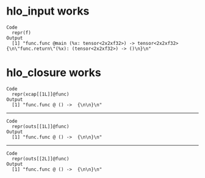 # hlo_input works

    Code
      repr(f)
    Output
      [1] "func.func @main (%x: tensor<2x2xf32>) -> tensor<2x2xf32> {\n\"func.return\"(%x): (tensor<2x2xf32>) -> ()\n}\n"

# hlo_closure works

    Code
      repr(xcap[[1L]]@func)
    Output
      [1] "func.func @ () ->  {\n\n}\n"

---

    Code
      repr(outs[[1L]]@func)
    Output
      [1] "func.func @ () ->  {\n\n}\n"

---

    Code
      repr(outs[[2L]]@func)
    Output
      [1] "func.func @ () ->  {\n\n}\n"

